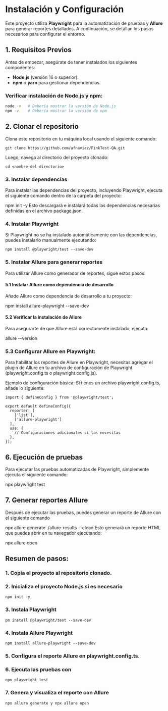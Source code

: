 # Instalación y Configuración

Este proyecto utiliza **Playwright** para la automatización de pruebas y **Allure** para generar reportes detallados. A continuación, se detallan los pasos necesarios para configurar el entorno.

## 1. Requisitos Previos

Antes de empezar, asegúrate de tener instalados los siguientes componentes:

- **Node.js** (versión 16 o superior).  
- **npm** o **yarn** para gestionar dependencias.  

### Verificar instalación de Node.js y npm:

```bash
node -v   # Debería mostrar la versión de Node.js
npm -v    # Debería mostrar la versión de npm
```

## 2. Clonar el repositorio

Clona este repositorio en tu máquina local usando el siguiente comando:
```
git clone https://github.com/afnaviaz/FinkTest-QA.git
```
Luego, navega al directorio del proyecto clonado:

```
cd <nombre-del-directorio>
```

### 3. Instalar dependencias
Para instalar las dependencias del proyecto, incluyendo Playwright, ejecuta el siguiente comando dentro de la carpeta del proyecto:

npm init -y
Esto descargará e instalará todas las dependencias necesarias definidas en el archivo package.json.

### 4. Instalar Playwright
Si Playwright no se ha instalado automáticamente con las dependencias, puedes instalarlo manualmente ejecutando:
```
npm install @playwright/test --save-dev
```

### 5. Instalar Allure para generar reportes
Para utilizar Allure como generador de reportes, sigue estos pasos:

#### 5.1 Instalar Allure como dependencia de desarrollo
Añade Allure como dependencia de desarrollo a tu proyecto:

npm install allure-playwright --save-dev
#### 5.2 Verificar la instalación de Allure
Para asegurarte de que Allure está correctamente instalado, ejecuta:

allure --version

### 5.3 Configurar Allure en Playwright:
Para habilitar los reportes de Allure en Playwright, necesitas agregar el plugin de Allure en tu archivo de configuración de Playwright (playwright.config.ts o playwright.config.js).

Ejemplo de configuración básica: Si tienes un archivo playwright.config.ts, añade lo siguiente:
```
import { defineConfig } from '@playwright/test';

export default defineConfig({
  reporter: [
    ['list'],
    ['allure-playwright']
  ],
  use: {
    // Configuraciones adicionales si las necesitas
  },
});

```
## 6. Ejecución de pruebas
Para ejecutar las pruebas automatizadas de Playwright, simplemente ejecuta el siguiente comando:

npx playwright test
## 7. Generar reportes Allure
Después de ejecutar las pruebas, puedes generar un reporte de Allure con el siguiente comando

npx allure generate ./allure-results --clean
Esto generará un reporte HTML que puedes abrir en tu navegador ejecutando:

npx allure open


## Resumen de pasos:
### 1. Copia el proyecto al repositorio clonado.

### 2. Inicializa el proyecto Node.js si es necesario 
```
npm init -y
```
### 3. Instala Playwright 
```
pm install @playwright/test --save-dev
```


### 4. Instala Allure Playwright
```
npm install allure-playwright --save-dev
```

### 5. Configura el reporte Allure en playwright.config.ts.

### 6. Ejecuta las pruebas con 
```
npx playwright test
```

### 7. Genera y visualiza el reporte con Allure 
```
npx allure generate y npx allure open
